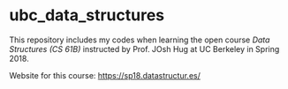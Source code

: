 # ubc_data_structures
This repository includes my codes when learning the open course *Data Structures (CS 61B)* instructed by Prof. JOsh Hug at UC Berkeley in Spring 2018.

Website for this course: https://sp18.datastructur.es/